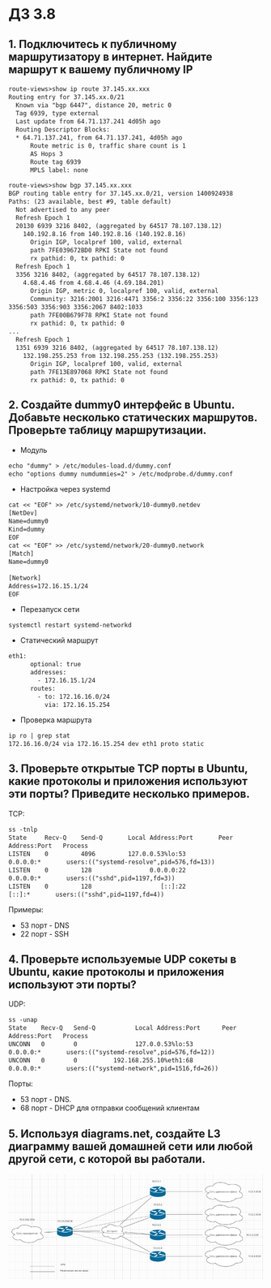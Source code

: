 # ДЗ 3.8

## 1. Подключитесь к публичному маршрутизатору в интернет. Найдите маршрут к вашему публичному IP
```
route-views>show ip route 37.145.xx.xxx
Routing entry for 37.145.xx.0/21
  Known via "bgp 6447", distance 20, metric 0
  Tag 6939, type external
  Last update from 64.71.137.241 4d05h ago
  Routing Descriptor Blocks:
  * 64.71.137.241, from 64.71.137.241, 4d05h ago
      Route metric is 0, traffic share count is 1
      AS Hops 3
      Route tag 6939
      MPLS label: none
```
```
route-views>show bgp 37.145.xx.xxx
BGP routing table entry for 37.145.xx.0/21, version 1400924938
Paths: (23 available, best #9, table default)
  Not advertised to any peer
  Refresh Epoch 1
  20130 6939 3216 8402, (aggregated by 64517 78.107.138.12)
    140.192.8.16 from 140.192.8.16 (140.192.8.16)
      Origin IGP, localpref 100, valid, external
      path 7FE039672BD0 RPKI State not found
      rx pathid: 0, tx pathid: 0
  Refresh Epoch 1
  3356 3216 8402, (aggregated by 64517 78.107.138.12)
    4.68.4.46 from 4.68.4.46 (4.69.184.201)
      Origin IGP, metric 0, localpref 100, valid, external
      Community: 3216:2001 3216:4471 3356:2 3356:22 3356:100 3356:123 3356:503 3356:903 3356:2067 8402:1033
      path 7FE00B679F78 RPKI State not found
      rx pathid: 0, tx pathid: 0
...
  Refresh Epoch 1
  1351 6939 3216 8402, (aggregated by 64517 78.107.138.12)
    132.198.255.253 from 132.198.255.253 (132.198.255.253)
      Origin IGP, localpref 100, valid, external
      path 7FE13E897068 RPKI State not found
      rx pathid: 0, tx pathid: 0
```
## 2. Создайте dummy0 интерфейс в Ubuntu. Добавьте несколько статических маршрутов. Проверьте таблицу маршрутизации.
- Модуль
```
echo "dummy" > /etc/modules-load.d/dummy.conf
echo "options dummy numdummies=2" > /etc/modprobe.d/dummy.conf
```
- Настройка через systemd
```
cat << "EOF" >> /etc/systemd/network/10-dummy0.netdev
[NetDev]
Name=dummy0
Kind=dummy
EOF
cat << "EOF" >> /etc/systemd/network/20-dummy0.network
[Match]
Name=dummy0

[Network]
Address=172.16.15.1/24
EOF
```
- Перезапуск сети
```
systemctl restart systemd-networkd
```

- Статический маршрут
```
eth1:
      optional: true
      addresses:
        - 172.16.15.1/24
      routes:
        - to: 172.16.16.0/24
          via: 172.16.15.254
```
- Проверка маршрута
```
ip ro | grep stat
172.16.16.0/24 via 172.16.15.254 dev eth1 proto static
```
## 3. Проверьте открытые TCP порты в Ubuntu, какие протоколы и приложения используют эти порты? Приведите несколько примеров.
TCP:
```
ss -tnlp
State     Recv-Q    Send-Q       Local Address:Port       Peer Address:Port   Process
LISTEN    0         4096         127.0.0.53%lo:53              0.0.0.0:*       users:(("systemd-resolve",pid=576,fd=13))
LISTEN    0         128                0.0.0.0:22              0.0.0.0:*       users:(("sshd",pid=1197,fd=3))
LISTEN    0         128                   [::]:22                 [::]:*       users:(("sshd",pid=1197,fd=4))
```
Примеры:
- 53 порт - DNS
- 22 порт - SSH
## 4. Проверьте используемые UDP сокеты в Ubuntu, какие протоколы и приложения используют эти порты?
UDP:
```
ss -unap
State    Recv-Q   Send-Q           Local Address:Port      Peer Address:Port   Process
UNCONN   0        0                127.0.0.53%lo:53             0.0.0.0:*       users:(("systemd-resolve",pid=576,fd=12))
UNCONN   0        0          192.168.255.10%eth1:68             0.0.0.0:*       users:(("systemd-network",pid=1516,fd=26))
```
Порты:
- 53 порт - DNS.
- 68 порт - DHCP для отправки сообщений клиентам

## 5. Используя diagrams.net, создайте L3 диаграмму вашей домашней сети или любой другой сети, с которой вы работали.

![map.png](map.png)